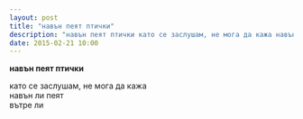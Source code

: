 ```yaml
---
layout: post
title: "навън пеят птички"
description: "навън пеят птички като се заслушам, не мога да кажа навън ли пеят вътре ли"
date: 2015-02-21 10:00
---
```

**навън пеят птички**

като се заслушам, не мога да кажа   
навън ли пеят  
вътре ли